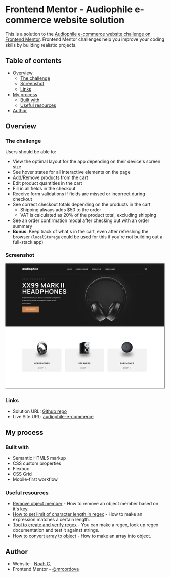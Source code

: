 # Frontend Mentor - Audiophile e-commerce website solution

This is a solution to the [Audiophile e-commerce website challenge on Frontend Mentor](https://www.frontendmentor.io/challenges/audiophile-ecommerce-website-C8cuSd_wx). Frontend Mentor challenges help you improve your coding skills by building realistic projects.

## Table of contents

- [Overview](#overview)
  - [The challenge](#the-challenge)
  - [Screenshot](#screenshot)
  - [Links](#links)
- [My process](#my-process)
  - [Built with](#built-with)
  - [Useful resources](#useful-resources)
- [Author](#author)

## Overview

### The challenge

Users should be able to:

- View the optimal layout for the app depending on their device's screen size
- See hover states for all interactive elements on the page
- Add/Remove products from the cart
- Edit product quantities in the cart
- Fill in all fields in the checkout
- Receive form validations if fields are missed or incorrect during checkout
- See correct checkout totals depending on the products in the cart
  - Shipping always adds $50 to the order
  - VAT is calculated as 20% of the product total, excluding shipping
- See an order confirmation modal after checking out with an order summary
- **Bonus**: Keep track of what's in the cart, even after refreshing the browser (`localStorage` could be used for this if you're not building out a full-stack app)

### Screenshot

![](frontend/assets/Screenshot.png)

### Links

- Solution URL: [Github repo](https://your-solution-url.com)
- Live Site URL: [audiophile-e-commerce](https://github.com/mrcordova/audiophile-e-commerce-website)

## My process

### Built with

- Semantic HTML5 markup
- CSS custom properties
- Flexbox
- CSS Grid
- Mobile-first workflow

### Useful resources

- [Remove object member](https://stackoverflow.com/questions/208105/how-do-i-remove-a-property-from-a-javascript-object) - How to remove an object member based on it's key.
- [How to set limit of character length in regex](https://stackoverflow.com/questions/2616974/limit-length-of-characters-in-a-regular-expression) - How to make an expression matches a certain length.
- [Tool to create and verify regex](https://regex101.com/r/Z7GWSW/1z) - You can make a regex, look up regex documentation and test it against strings.
- [How to convert array to object](https://stackoverflow.com/questions/4215737/how-to-convert-an-array-into-an-object) - How to make an array into object.

## Author

- Website - [Noah C.](https://noahs.software)
- Frontend Mentor - [@mrcordova](https://www.frontendmentor.io/profile/mrcordova)
